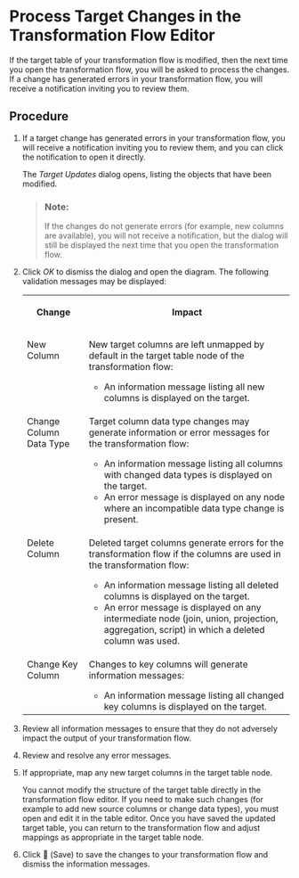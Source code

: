 <!-- loio75ab3ef235f845b6bfddcafee198449c -->

<link rel="stylesheet" type="text/css" href="css/sap-icons.css"/>

# Process Target Changes in the Transformation Flow Editor

If the target table of your transformation flow is modified, then the next time you open the transformation flow, you will be asked to process the changes. If a change has generated errors in your transformation flow, you will receive a notification inviting you to review them.



## Procedure

1.  If a target change has generated errors in your transformation flow, you will receive a notification inviting you to review them, and you can click the notification to open it directly.

    The *Target Updates* dialog opens, listing the objects that have been modified.

    > ### Note:  
    > If the changes do not generate errors \(for example, new columns are available\), you will not receive a notification, but the dialog will still be displayed the next time that you open the transformation flow.

2.  Click *OK* to dismiss the dialog and open the diagram. The following validation messages may be displayed:


    <table>
    <tr>
    <th valign="top">

    Change
    
    </th>
    <th valign="top">

    Impact
    
    </th>
    </tr>
    <tr>
    <td valign="top">
    
    New Column
    
    </td>
    <td valign="top">
    
    New target columns are left unmapped by default in the target table node of the transformation flow:

    -   An information message listing all new columns is displayed on the target.


    
    </td>
    </tr>
    <tr>
    <td valign="top">
    
    Change Column Data Type
    
    </td>
    <td valign="top">
    
    Target column data type changes may generate information or error messages for the transformation flow:

    -   An information message listing all columns with changed data types is displayed on the target.
    -   An error message is displayed on any node where an incompatible data type change is present.


    
    </td>
    </tr>
    <tr>
    <td valign="top">
    
    Delete Column
    
    </td>
    <td valign="top">
    
    Deleted target columns generate errors for the transformation flow if the columns are used in the transformation flow:

    -   An information message listing all deleted columns is displayed on the target.
    -   An error message is displayed on any intermediate node \(join, union, projection, aggregation, script\) in which a deleted column was used.


    
    </td>
    </tr>
    <tr>
    <td valign="top">
    
    Change Key Column
    
    </td>
    <td valign="top">
    
    Changes to key columns will generate information messages:

    -   An information message listing all changed key columns is displayed on the target.


    
    </td>
    </tr>
    </table>
    
3.  Review all information messages to ensure that they do not adversely impact the output of your transformation flow.

4.  Review and resolve any error messages.

5.  If appropriate, map any new target columns in the target table node.

    You cannot modify the structure of the target table directly in the transformation flow editor. If you need to make such changes \(for example to add new source columns or change data types\), you must open and edit it in the table editor. Once you have saved the updated target table, you can return to the transformation flow and adjust mappings as appropriate in the target table node.

6.  Click <span class="FPA-icons-V3"></span> \(Save\) to save the changes to your transformation flow and dismiss the information messages.


